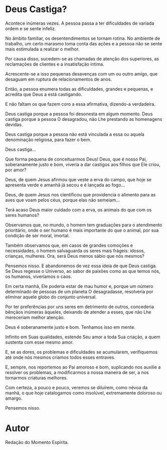 # Deus Castiga?

Acontece inúmeras vezes. A pessoa passa a ter dificuldades de variada ordem e se sente infeliz.

No âmbito familiar, os desentendimentos se tornam rotina. No ambiente de trabalho, um certo marasmo toma conta das ações e a pessoa não se sente mais estimulada a realizar o melhor.

Por causa disso, sucedem-se as chamadas de atenção dos superiores, as reclamações de clientes e a insatisfação íntima.

Acrescente-se a isso pequenas desavenças com um ou outro amigo, que desaguam em ruptura de relacionamentos de anos.

Então, a pessoa enumera todas as dificuldades, grandes e pequenas, e acredita que Deus a está castigando.

E não faltam os que fazem coro a essa afirmativa, dizendo-a verdadeira.

Deus castiga porque a pessoa foi desonesta em algum momento. Deus castiga porque a pessoa O desagradou, não Lhe prestando as homenagens devidas.

Deus castiga porque a pessoa não está vinculada a essa ou aquela denominação religiosa, para fazer o bem.

Deus castiga...

Que forma pequena de conceituarmos Deus! Deus, que é nosso Pai, soberanamente justo e bom, viveria a dar castigos aos filhos que Ele criou, por amor?

Deus, de quem Jesus afirmou que veste a erva do campo, que hoje se apresenta verde e amanhã já secou e é lançada ao fogo...

Deus, de quem Jesus nos cientificou que providencia o alimento para as aves que voam pelos céus, porque elas não semeiam...

Terá acaso Deus maior cuidado com a erva, os animais do que com os seres humanos?

Observamos que, no mundo, o homem tem graduações para o atendimento prioritário, onde o ser humano é mais importante do que o animal, por sua condição de ser moral, imortal.

Também observamos que, em casos de grandes comoções e necessidades, o homem salvaguarda os seres mais frágeis: idosos, crianças, mulheres.
Ora, será Deus menos sábio que nós mesmos?

Pensemos nisso. E abandonemos de vez essa ideia de que Deus castiga.
Se Deus regesse o Universo, ao sabor de paixões como as que temos nós, os humanos, viveríamos o caos.

Em certa manhã, Ele poderia estar de mau humor e, porque um número determinado de pessoas de um planeta O desagradasse, resolveria por eliminar aquele globo do conjunto universal.

Por ter preferências por uns seres em detrimento de outros, concederia bênçãos inúmeras àqueles, deixando de atender a esses, que não Lhe mereceriam melhor atenção.

Deus é soberanamente justo e bom. Tenhamos isso em mente.

Infinito em Suas qualidades, estende Seu amor a toda Sua criação, a quem sustenta com esse mesmo amor.

E, se as dores, os problemas e dificuldades se acumularem, verifiquemos até onde nós mesmos criamos todos esses entraves.

E, sempre, nos reportemos ao Pai amoroso e bom, suplicando nos auxilie a resolver os problemas, a modificarmos a nossa maneira de ser, a nos tornarmos criaturas melhores.

Com certeza, a pouco e pouco, veremos se diluírem, como névoa da manhã, o que hoje catalogamos como insolúvel, extremamente doloroso ou amargo.

Pensemos nisso.

# Autor
Redação do Momento Espírita.
